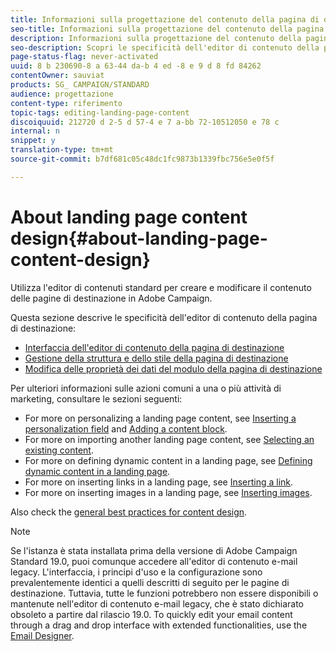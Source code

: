 ```yaml
---
title: Informazioni sulla progettazione del contenuto della pagina di destinazione
seo-title: Informazioni sulla progettazione del contenuto della pagina di destinazione
description: Informazioni sulla progettazione del contenuto della pagina di destinazione
seo-description: Scopri le specificità dell'editor di contenuto della pagina di destinazione.
page-status-flag: never-activated
uuid: 8 b 230690-8 a 63-44 da-b 4 ed -8 e 9 d 8 fd 84262
contentOwner: sauviat
products: SG_ CAMPAIGN/STANDARD
audience: progettazione
content-type: riferimento
topic-tags: editing-landing-page-content
discoiquuid: 212720 d 2-5 d 57-4 e 7 a-bb 72-10512050 e 78 c
internal: n
snippet: y
translation-type: tm+mt
source-git-commit: b7df681c05c48dc1fc9873b1339fbc756e5e0f5f

---
```



# About landing page content design{#about-landing-page-content-design}

Utilizza l'editor di contenuti standard per creare e modificare il contenuto delle pagine di destinazione in Adobe Campaign.

Questa sezione descrive le specificità dell'editor di contenuto della pagina di destinazione:

* [Interfaccia dell'editor di contenuto della pagina di destinazione](../../designing/using/landing-page-content-editor-interface.md)
* [Gestione della struttura e dello stile della pagina di destinazione](../../designing/using/managing-landing-page-structure-and-style.md)
* [Modifica delle proprietà dei dati del modulo della pagina di destinazione](../../designing/using/changing-a-landing-page-form-data-properties.md)

Per ulteriori informazioni sulle azioni comuni a una o più attività di marketing, consultare le sezioni seguenti:

* For more on personalizing a landing page content, see [Inserting a personalization field](../../designing/using/inserting-a-personalization-field.md) and [Adding a content block](../../designing/using/adding-a-content-block.md).
* For more on importing another landing page content, see [Selecting an existing content](../../designing/using/selecting-an-existing-content.md).
* For more on defining dynamic content in a landing page, see [Defining dynamic content in a landing page](../../designing/using/defining-dynamic-content-in-a-landing-page.md).
* For more on inserting links in a landing page, see [Inserting a link](../../designing/using/inserting-a-link.md).
* For more on inserting images in a landing page, see [Inserting images](../../designing/using/inserting-images.md).

Also check the [general best practices for content design](../../designing/using/content-design-best-practices.md).

>[!NOTE]
>
>Se l'istanza è stata installata prima della versione di Adobe Campaign Standard 19.0, puoi comunque accedere all'editor di contenuto e-mail legacy. L'interfaccia, i principi d'uso e la configurazione sono prevalentemente identici a quelli descritti di seguito per le pagine di destinazione. Tuttavia, tutte le funzioni potrebbero non essere disponibili o mantenute nell'editor di contenuto e-mail legacy, che è stato dichiarato obsoleto a partire dal rilascio 19.0. To quickly edit your email content through a drag and drop interface with extended functionalities, use the [Email Designer](../../designing/using/about-email-content-design.md#about-the-email-designer).

